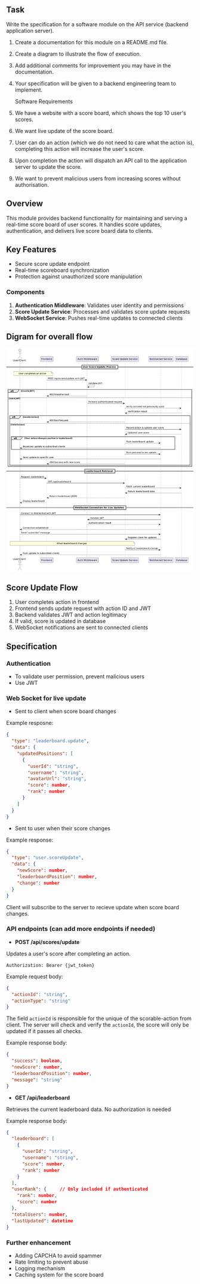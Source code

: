 ## Task
Write the specification for a software module on the API service (backend application server).

1. Create a documentation for this module on a README.md file.
2. Create a diagram to illustrate the flow of execution.
3. Add additional comments for improvement you may have in the documentation.
4. Your specification will be given to a backend engineering team to implement.

   Software Requirements
5. We have a website with a score board, which shows the top 10 user's scores.
6. We want live update of the score board.
7. User can do an action (which we do not need to care what the action is), completing this action will increase the user's score.
8. Upon completion the action will dispatch an API call to the application server to update the score.
9. We want to prevent malicious users from increasing scores without authorisation.

## Overview
This module provides backend functionality for maintaining and serving a real-time score board of user scores. It handles score updates, authentication, and delivers live score board data to clients.

## Key Features

- Secure score update endpoint
- Real-time scoreboard synchronization
- Protection against unauthorized score manipulation

### Components
1. **Authentication Middleware**: Validates user identity and permissions
2. **Score Update Service**: Processes and validates score update requests
3. **WebSocket Service**: Pushes real-time updates to connected clients

## Digram for overall flow 

![](./problem6.png)

## Score Update Flow
1. User completes action in frontend
2. Frontend sends update request with action ID and JWT
3. Backend validates JWT and action legitimacy
4. If valid, score is updated in database
5. WebSocket notifications are sent to connected clients


## Specification

### Authentication
- To validate user permission, prevent malicious users
- Use JWT 

### Web Socket for live update
- Sent to client when score board changes

Example resposne:
```json
{
  "type": "leaderboard.update",
  "data": {
    "updatedPositions": [
      {
        "userId": "string",
        "username": "string",
        "avatarUrl": "string",
        "score": number,
        "rank": number
      }
    ]
  }
}
```

- Sent to user when their score changes 

Example response:
```json
{
  "type": "user.scoreUpdate",
  "data": {
    "newScore": number,
    "leaderboardPosition": number,
    "change": number
  }
}
```

Client will subscribe to the server to recieve update when score board changes.


### API endpoints (can add more endpoints if needed)

- **POST /api/scores/update**

Updates a user's score after completing an action.

```
Authorization: Bearer {jwt_token}
```

Example request body:
```json
{
  "actionId": "string",    
  "actionType": "string"
}
```
The field `actionId` is responsible for the unique of the scorable-action from client. The server will check and verify the `actionId`, the score will only be updated if it passes all checks.

Example response body:
```json
{
  "success": boolean,
  "newScore": number,    
  "leaderboardPosition": number,  
  "message": "string"      
}
```

- **GET /api/leaderboard**

Retrieves the current leaderboard data.
No authorization is needed

Example response body:
```json
{
  "leaderboard": [
    {
      "userId": "string",
      "username": "string",
      "score": number,
      "rank": number
    }
  ],
  "userRank": {     // Only included if authenticated
    "rank": number,
    "score": number
  },
  "totalUsers": number,
  "lastUpdated": datetime
}
```


### Further enhancement
- Adding CAPCHA to avoid spammer
- Rate limiting to prevent abuse
- Logging mechanism 
- Caching system for the score board